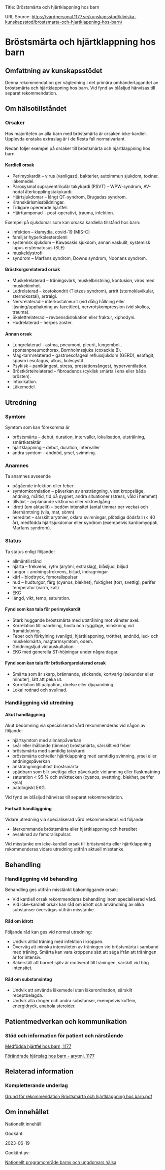 Title: Bröstsmärta och hjärtklappning hos barn

URL Source: https://vardpersonal.1177.se/kunskapsstod/kliniska-kunskapsstod/brostsmarta-och-hjartklappning-hos-barn/

Bröstsmärta och hjärtklappning hos barn
=======================================

Omfattning av kunskapsstödet
----------------------------

Denna rekommendation ger vägledning i det primära omhändertagandet av bröstsmärta och hjärtklappning hos barn. Vid fynd av blåsljud hänvisas till separat rekommendation.

Om hälsotillståndet
-------------------

### Orsaker

Hos majoriteten av alla barn med bröstsmärta är orsaken icke-kardiell. Upplevda enstaka extraslag är i de flesta fall normalvariant.

Nedan följer exempel på orsaker till bröstsmärta och hjärtklappning hos barn.

#### Kardiell orsak

*   Perimyokardit – virus (vanligast), bakterier, autoimmun sjukdom, toxiner, läkemedel.
*   Paroxysmal supraventrikulär takykardi (PSVT) – WPW-syndrom, AV-nodal återkopplingstakykardi.
*   Hjärtsjukdomar – långt QT-syndrom, Brugadas syndrom.
*   Kranskärlsmissbildningar.
*   Tidigare opererade hjärtfel.
*   Hjärttamponad – post-operativt, trauma, infektion.

Exempel på sjukdomar som kan orsaka kardiella tillstånd hos barn:

*   infektion – klamydia, covid-19 (MIS-C)
*   familjär hyperkolesterolemi
*   systemisk sjukdom – Kawasakis sjukdom, annan vaskulit, systemisk lupus erytematosus (SLE)
*   muskeldystrofi
*   syndrom – Marfans syndrom, Downs syndrom, Noonans syndrom.

#### Bröstkorgsrelaterad orsak

*   Muskelrelaterad – träningsvärk, muskelbristning, kontusion, viros med muskelömhet.
*   Ledrelaterad – kostokondrit (Tietzes syndrom), artrit (sternoklavikulär, sternokostal), artralgi.
*   Nervrelaterad – interkostalneurit (vid dålig hållning eller låsning/upphakning av facettled), nervrotskompression (vid skolios, trauma).
*   Skelettrelaterad – revbensdislokation eller fraktur, xiphodyni.
*   Hudrelaterad – herpes zoster.

#### Annan orsak

*   Lungrelaterad – astma, pneumoni, pleurit, lungemboli, spontanpneumothorax, Bornholmssjuka (coxackie B).
*   Mag-tarmrelaterad – gastroesofageal refluxsjukdom (GERD), esofagit, spasm i esofagus, ulkus, kolecystit.
*   Psykisk – panikångest, stress, prestationsångest, hyperventilation.
*   Bröstkörtelrelaterad – fibroadenos (cyklisk smärta i ena eller båda brösten).
*   Intoxikation.
*   Läkemedel.

Utredning
---------

### Symtom

Symtom som kan förekomma är

*   bröstsmärta – debut, duration, intervaller, lokalisation, utstrålning, smärtkaraktär
*   hjärtklappning – debut, duration, intervaller
*   andra symtom – andnöd, yrsel, svimning.

### Anamnes

Ta anamnes avseende

*   pågående infektion eller feber
*   symtomkorrelation – påverkan av ansträngning, visst kroppsläge, andning, måltid, tid på dygnet, andra situationer (stress, våld i hemmet)
*   tillväxt – avplanande viktkurva eller viktnedgång
*   idrott (om aktuellt) – bedöm intensitet (antal timmar per vecka) och återhämtning (vila, mat, sömn)
*   hereditet – särskilt arytmier, oklara svimningar, plötsliga dödsfall (< 40 år), medfödda hjärtsjukdomar eller syndrom (exempelvis kardiomyopati, Marfans syndrom).

### Status

Ta status enligt följande:

*   allmäntillstånd
*   hjärta – frekvens, rytm (arytmi, extraslag), blåsljud, biljud
*   lungor – andningsfrekvens, biljud, indragningar
*   kärl – blodtryck, femoralispulsar
*   hud – hudturgor, färg (cyanos, blekhet), fuktighet (torr, svettig), perifer temperatur (varm, kall)
*   EKG
*   längd, vikt, temp, saturation.

#### Fynd som kan tala för perimyokardit

*   Stark huggande bröstsmärta med utstrålning mot vänster axel.
*   Korrelation till inandning, hosta och ryggläge, minskning vid framåtlutning.
*   Feber och förkylning (vanligt), hjärtklappning, trötthet, andnöd, led- och muskelsmärta, magtarmsymtom, ödem.
*   Gnidningsljud vid auskultation.
*   EKG med generella ST-höjningar under några dagar.

#### Fynd som kan tala för bröstkorgsrelaterad orsak

*   Smärta som är skarp, brännande, stickande, kortvarig (sekunder eller minuter), lätt att peka ut.
*   Korrelation till palpation, rörelse eller djupandning.
*   Lokal rodnad och svullnad.

### Handläggning vid utredning

#### Akut handläggning

Akut bedömning via specialiserad vård rekommenderas vid någon av följande:

*   hjärtsymtom med allmänpåverkan
*   svår eller ihållande (timmar) bröstsmärta, särskilt vid feber
*   bröstsmärta med samtidig takykardi
*   bröstsmärta och/eller hjärtklappning med samtidig svimning, yrsel eller andningspåverkan
*   ansträngningsutlöst bröstsmärta
*   spädbarn som blir svettiga eller påverkade vid amning eller flaskmatning
*   saturation < 95 % och svikttecken (cyanos, svettning, blekhet, perifer kyla)
*   patologiskt EKG.

Vid fynd av blåsljud hänvisas till separat rekommendation.

#### Fortsatt handläggning

Vidare utredning via specialiserad vård rekommenderas vid följande:

*   återkommande bröstsmärta eller hjärtklappning och hereditet
*   avsaknad av femoralispulsar.

Vid misstanke om icke-kardiell orsak till bröstsmärta eller hjärtklappning rekommenderas vidare utredning utifrån aktuell misstanke.

Behandling
----------

### Handläggning vid behandling

Behandling ges utifrån misstänkt bakomliggande orsak:

*   Vid kardiell orsak rekommenderas behandling inom specialiserad vård.
*   Vid icke-kardiell orsak kan råd om idrott och användning av olika substanser övervägas utifrån misstanke.

#### Råd om idrott

Följande råd kan ges vid normal utredning:

*   Undvik alltid träning med infektion i kroppen.
*   Överväg att minska intensiteten av träningen vid bröstsmärta i samband med träning. Smärta kan vara kroppens sätt att säga ifrån att träningen är för intensiv.
*   Säkerställ att barnet själv är motiverat till träningen, särskilt vid hög intensitet.

#### Råd om substansintag

*   Undvik att använda läkemedel utan läkarordination, särskilt receptbelagda.
*   Undvik alla droger och andra substanser, exempelvis koffein, energidryck, anabola steroider.

Patientmedverkan och kommunikation
----------------------------------

### Stöd och information för patient och närstående

[Medfödda hjärtfel hos barn, 1177](https://www.1177.se/sjukdomar--besvar/hjarta-och-blodkarl/hjartbesvar-och-hjartfel/medfodda-hjartfel-hos-barn/)

[Förändrade hjärtslag hos barn - arytmi, 1177](https://www.1177.se/sjukdomar--besvar/hjarta-och-blodkarl/hjartrytm/forandrad-hjartrytm-hos-barn-arytmi/)

Relaterad information
---------------------

### Kompletterande underlag

[Grund för rekommendation Bröstsmärta och hjärtklappning hos barn.pdf](https://vardpersonal.1177.se/globalassets/nkk/nationell/media/dokument/kunskapsstod/bilagor-kliniska-kunskapsstod/grund-for-rekommendation-brostsmarta-och-hjartklappning-hos-barn.pdf)

Om innehållet
-------------

Nationellt innehåll

Godkänt:

2023-06-19

Godkänt av:

[Nationellt programområde barns och ungdomars hälsa](https://kunskapsstyrningvard.se/kunskapsstyrningvard/programomradenochsamverkansgrupper/nationellaprogramomraden/npobarnochungdomarshalsa.56424.html)
